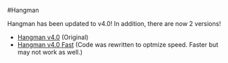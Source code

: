 #Hangman

Hangman has been updated to v4.0!
In addition, there are now 2 versions!
- [Hangman v4.0](https://onlinegdb.com/9fwTbdpWQ "Hangman v4.0") (Original)
- [Hangman v4.0 Fast](https://onlinegdb.com/XngxS5xA1 "Hangman v4.0 Fast") (Code was rewritten to optmize speed. Faster but may not work as well.)
